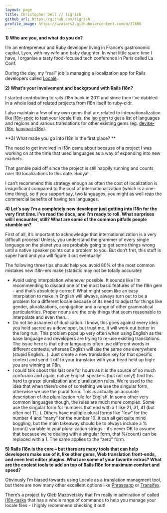 ```yaml
---
layout: page
title: Christopher Dell // tigrish
github_url: https://github.com/tigrish
profile_image: https://avatars2.githubusercontent.com/u/37666
---
```


**1) Who are you, and what do you do?**

I’m an entrepreneur and Ruby developer living in France’s gastronomic capital, Lyon, with my wife and baby daughter. In what little spare time I have, I organise a tasty food-focused tech conference in Paris called La Conf.

During the day, my “real” job is managing a localization app for Rails developers called [Locale](http://www.localeapp.com).

**2) What’s your involvement and background with Rails I18n?**

I started contributing to rails-i18n back in 2011 and since then I’ve dabbled in a whole load of related projects from i18n itself to ruby-cldr.

I also maintain a few of my own gems that are related to internationalization like [i18n-spec](http://rubygems.org/gems/i18n-spec) to test your locale files, the [iso gem](http://rubygems.org/gems/iso) to get a list of languages and regions and various translations for other existing gems (eg. [devise-i18n](http://rubygems.org/gems/devise-i18n), [kaminari-i18n](http://rubygems.org/gems/kaminari-i18n)).

**3) What made you go into I18n in the first place? **

The need to get involved in I18n came about because of a project I was working on at the time that used languages as a way of expanding into new markets.

That gamble paid off since the project is still happily running and counts over 30 localizations to this date. Booya!

I can’t recommend this strategy enough as often the cost of localization is insignificant compared to the cost of internationalization (which is a one-time thing), so if you support say, two languages, you might as well reap the commercial benefits of having ten languages.


**4) Let’s say I’m a completely new developer just getting into I18n for the very first time. I’ve read the docs, and I’m ready to roll. What surprises will I encounter, still? What are some of the common pitfalls people stumble on?**

First of all, it’s important to acknowledge that internationalization is a very difficult process! Unless, you understand the grammer of every single language on the planet you are probably going to get some things wrong until a native speaker points out a problem to you. But don’t fret, this stuff is super hard and you will figure it out eventually!

The following three tips should help you avoid 80% of the most common mistakes new I18n-ers make (statistic may not be totally accurate):

* Avoid using interpolation whenever possible. It sounds like I’m recommending to discard one of the most basic features of the I18n gem - and that’s absolutely correct! What might seem like an easy interplation to make in English will always, always turn out to be a problem for a different locale because of its need to adjust for things like gender, pluralizations, conjugation and a range of other grammatical particularities. Proper nouns are the only things that seem reasonable to interpolate and even then…
* Do not be ashamed of duplication. I know, this goes against every idea you hold sacred as a developer, but trust me, it will work out better in the long run. This problem pops up very often when using English as the base language and developers are trying to re-use existing translations. The issue here is that other languages often use different words in different contexts, whereas English will use the same one everywhere (stupid English…). Just create a new translation key for that specific context and send it off to your translator with your head held up high: you are winning at I18n.
* I could talk about this last one for hours as it is the source of so much confusion and again, native English speakers (but not only!) find this hard to grasp: pluralization and pluralization rules. We’re used to the idea that when there’s one of something we use the singular form, otherwise we use the plural form. This is actually an accurate description of the pluralization rule for English. In some other very common languages though, the rules are much more complex. Some use the singular form for numbers that end with a 1 like 21, 31, 41 (but often not 11…). Others have multiple plural forms like “few” for the number 4 and “many” for the number 10. It can all get quite mind boggling, but the main takeaway should be to always include a %{count} variable in your pluralization strings - it’s never OK to assume that because we’re dealing with a singular form, that %{count} can be replaced with a 1. The same applies to the “zero” form.

**5) Rails I18n is the core – but there are many tools that can help developers make use of it, like other gems, Web translation front-ends, and even text editor plugins. What are some of your favorite extras? What are the coolest tools to add on top of Rails I18n for maximum comfort and speed?**

Obviously I’m biased towards using Locale as a translation managment tool, but there are now many other excellent options like [Phraseapp](http://phraseapp.com/) or [Transifex](https://opentranslators.transifex.com/).

There’s a project by Gleb Mazovetskiy that I’m really in admiration of called [i18n-tasks](https://github.com/glebm/i18n-tasks) that has a whole range of commands to help you manage your locale files - I highly recommend checking it out!